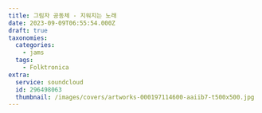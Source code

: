 ```yaml
---
title: 그림자 공동체 - 지워지는 노래
date: 2023-09-09T06:55:54.000Z
draft: true
taxonomies:
  categories:
    - jams
  tags:
    - Folktronica
extra:
  service: soundcloud
  id: 296498063
  thumbnail: /images/covers/artworks-000197114600-aaiib7-t500x500.jpg
---
```

